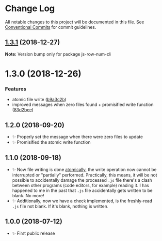 # Change Log

All notable changes to this project will be documented in this file.
See [Conventional Commits](https://conventionalcommits.org) for commit guidelines.

## [1.3.1](https://bitbucket.org/codsen/codsen/src/master/packages/js-row-num-cli/compare/js-row-num-cli@1.3.0...js-row-num-cli@1.3.1) (2018-12-27)

**Note:** Version bump only for package js-row-num-cli





# 1.3.0 (2018-12-26)


### Features

* atomic file write ([b9a3c2b](https://bitbucket.org/codsen/codsen/src/master/packages/js-row-num-cli/commits/b9a3c2b))
* improved messages when zero files found + promisified write function ([83d2bee](https://bitbucket.org/codsen/codsen/src/master/packages/js-row-num-cli/commits/83d2bee))





## 1.2.0 (2018-09-20)

- ✨ Properly set the message when there were zero files to update
- ✨ Promisified the atomic write function

## 1.1.0 (2018-09-18)

- ✨ Now file writing is done [atomically](https://github.com/npm/write-file-atomic), the write operation now cannot be interrupted or "partially" performed. Practically, this means, it will be not possible to accidentally damage the processed `.js` file there's a clash between other programs (code editors, for example) reading it. I has happened to me in the past that `.js` file accidentally gets written to be blank. No more!
- ✨ Additionally, now we have a check implemented, is the freshly-read `.js` file not blank. If it's blank, nothing is written.

## 1.0.0 (2018-07-12)

- ✨ First public release
